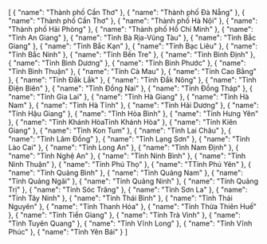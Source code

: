 [
          {
                    "name": "Thành phố Cần Thơ"
          },
          {
                    "name": "Thành phố Đà Nẵng"
          },
          {
                    "name": "Thành phố Cần Thơ"
          },
          {
                    "name": "Thành phố Hà Nội"
          },
          {
                    "name": "Thành phố Hải Phòng"
          },
          {
                    "name": "Thành phố Hồ Chí Minh"
          },
          {
                    "name": "Tỉnh An Giang"
          },
          {
                    "name": "Tỉnh Bà Rịa-Vũng Tàu"
          },
          {
                    "name": "Tỉnh Bắc Giang"
          },
          {
                    "name": "Tỉnh Bắc Kạn"
          },
          {
                    "name": "Tỉnh Bạc Liêu"
          },
          {
                    "name": "Tỉnh Bắc Ninh"
          },
          {
                    "name": "Tỉnh Bến Tre"
          },
          {
                    "name": "Tỉnh Bình Định"
          },
          {
                    "name": "Tỉnh Bình Dương"
          },
          {
                    "name": "Tỉnh Bình Phước"
          },
          {
                    "name": "Tỉnh Bình Thuận"
          },
          {
                    "name": "Tỉnh Cà Mau"
          },
          {
                    "name": "Tỉnh Cao Bằng"
          },
          {
                    "name": "Tỉnh Đắk Lắk"
          },
          {
                    "name": "Tỉnh Đắk Nông"
          },
          {
                    "name": "Tỉnh Điện Biên"
          },
          {
                    "name": "Tỉnh Đồng Nai"
          },
          {
                    "name": "Tỉnh Đồng Tháp"
          },
          {
                    "name": "Tỉnh Gia Lai"
          },
          {
                    "name": "Tỉnh Hà Giang"
          },
          {
                    "name": "Tỉnh Hà Nam"
          },
          {
                    "name": "Tỉnh Hà Tĩnh"
          },
          {
                    "name": "Tỉnh Hải Dương"
          },
          {
                    "name": "Tỉnh Hậu Giang"
          },
          {
                    "name": "Tỉnh Hòa Bình"
          },
          {
                    "name": "Tỉnh Hưng Yên"
          },
          {
                    "name": "Tỉnh Khánh HòaTỉnh Khánh Hòa"
          },
          {
                    "name": "Tỉnh Kiên Giang"
          },
          {
                    "name": "Tỉnh Kon Tum"
          },
          {
                    "name": "Tỉnh Lai Châu"
          },
          {
                    "name": "Tỉnh Lâm Đồng"
          },
          {
                    "name": "Tỉnh Lạng Sơn"
          },
          {
                    "name": "Tỉnh Lào Cai"
          },
          {
                    "name": "Tỉnh Long An"
          },
          {
                    "name": "Tỉnh Nam Định"
          },
          {
                    "name": "Tỉnh Nghệ An"
          },
          {
                    "name": "Tỉnh Ninh Bình"
          },
          {
                    "name": "Tỉnh Ninh Thuận"
          },
          {
                    "name": "Tỉnh Phú Thọ"
          },
          {
                    "name": "TTỉnh Phú Yên"
          },
          {
                    "name": "Tỉnh Quảng Bình"
          },
          {
                    "name": "Tỉnh Quảng Nam"
          },
          {
                    "name": "Tỉnh Quảng Ngãi"
          },
          {
                    "name": "Tỉnh Quảng Ninh"
          },
          {
                    "name": "Tỉnh Quảng Trị"
          },
          {
                    "name": "Tỉnh Sóc Trăng"
          },
          {
                    "name": "Tỉnh Sơn La"
          },
          {
                    "name": "Tỉnh Tây Ninh"
          },
          {
                    "name": "Tỉnh Thái Bình"
          },
          {
                    "name": "Tỉnh Thái Nguyên"
          },
          {
                    "name": "Tỉnh Thanh Hóa"
          },
          {
                    "name": "Tỉnh Thừa Thiên Huế"
          },
          {
                    "name": "Tỉnh Tiền Giang"
          },
          {
                    "name": "Tỉnh Trà Vinh"
          },
          {
                    "name": "Tỉnh Tuyên Quang"
          },
          {
                    "name": "Tỉnh Vĩnh Long"
          },
          {
                    "name": "Tỉnh Vĩnh Phúc"
          },
          {
                    "name": "Tỉnh Yên Bái"
          }
]
